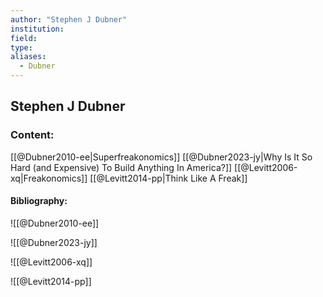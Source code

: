 ```yaml
---
author: "Stephen J Dubner"
institution:
field:
type:
aliases:
  - Dubner
---
```


## Stephen J Dubner

### Content:
[[@Dubner2010-ee|Superfreakonomics]]
[[@Dubner2023-jy|Why Is It So Hard (and Expensive) To Build Anything In America?]]
[[@Levitt2006-xq|Freakonomics]]
[[@Levitt2014-pp|Think Like A Freak]]

#### Bibliography:

![[@Dubner2010-ee]]

![[@Dubner2023-jy]]

![[@Levitt2006-xq]]

![[@Levitt2014-pp]]